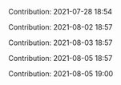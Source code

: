 Contribution: 2021-07-28 18:54

Contribution: 2021-08-02 18:57

Contribution: 2021-08-03 18:57

Contribution: 2021-08-05 18:57

Contribution: 2021-08-05 19:00

